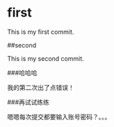 # first

This is my first commit.

##second

This is my second commit.

###哈哈哈

我的第二次出了点错误！

###再试试练练

嗯嗯每次提交都要输入账号密码？。。。